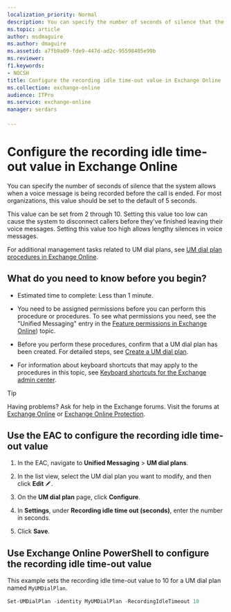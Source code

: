 ```yaml
---
localization_priority: Normal
description: You can specify the number of seconds of silence that the system allows when a voice message is being recorded before the call is ended. For most organizations, this value should be set to the default of 5 seconds.
ms.topic: article
author: msdmaguire
ms.author: dmaguire
ms.assetid: a7fb9a09-fde9-447d-ad2c-95598405e99b
ms.reviewer: 
f1.keywords:
- NOCSH
title: Configure the recording idle time-out value in Exchange Online
ms.collection: exchange-online
audience: ITPro
ms.service: exchange-online
manager: serdars

---
```


# Configure the recording idle time-out value in Exchange Online

You can specify the number of seconds of silence that the system allows when a voice message is being recorded before the call is ended. For most organizations, this value should be set to the default of 5 seconds.

This value can be set from 2 through 10. Setting this value too low can cause the system to disconnect callers before they've finished leaving their voice messages. Setting this value too high allows lengthy silences in voice messages.

For additional management tasks related to UM dial plans, see [UM dial plan procedures in Exchange Online](um-dial-plan-procedures.md).

## What do you need to know before you begin?

- Estimated time to complete: Less than 1 minute.

- You need to be assigned permissions before you can perform this procedure or procedures. To see what permissions you need, see the "Unified Messaging" entry in the [Feature permissions in Exchange Online](../../permissions-exo/feature-permissions.md)) topic.

- Before you perform these procedures, confirm that a UM dial plan has been created. For detailed steps, see [Create a UM dial plan](create-um-dial-plan.md).

- For information about keyboard shortcuts that may apply to the procedures in this topic, see [Keyboard shortcuts for the Exchange admin center](../../accessibility/keyboard-shortcuts-in-admin-center.md).

> [!TIP]
> Having problems? Ask for help in the Exchange forums. Visit the forums at [Exchange Online](https://social.technet.microsoft.com/forums/msonline/home?forum=onlineservicesexchange) or [Exchange Online Protection](https://social.technet.microsoft.com/forums/forefront/home?forum=FOPE).

## Use the EAC to configure the recording idle time-out value

1. In the EAC, navigate to **Unified Messaging** \> **UM dial plans**.

2. In the list view, select the UM dial plan you want to modify, and then click **Edit** ![Edit icon](../../media/ITPro_EAC_EditIcon.gif).

3. On the **UM dial plan** page, click **Configure**.

4. In **Settings**, under **Recording idle time out (seconds)**, enter the number in seconds.

5. Click **Save**.

## Use Exchange Online PowerShell to configure the recording idle time-out value

This example sets the recording idle time-out value to 10 for a UM dial plan named `MyUMDialPlan`.

```PowerShell
Set-UMDialPlan -identity MyUMDialPlan -RecordingIdleTimeout 10
```
